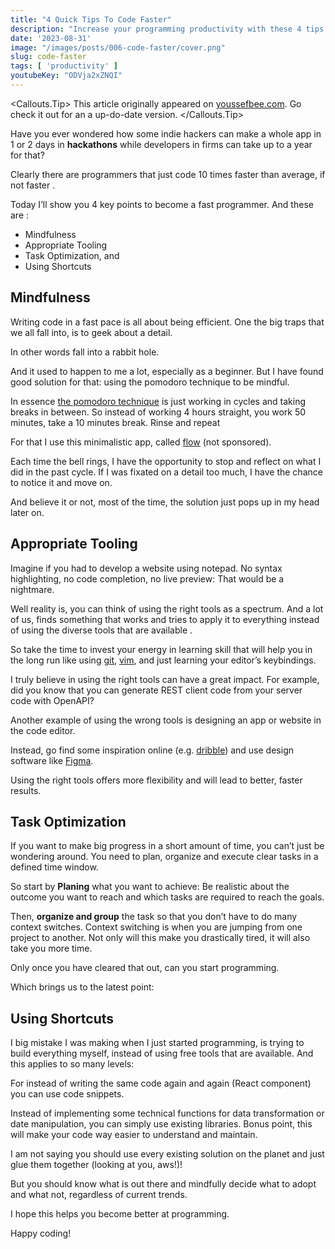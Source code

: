```yaml
---
title: "4 Quick Tips To Code Faster"
description: "Increase your programming productivity with these 4 tips."
date: '2023-08-31'
image: "/images/posts/006-code-faster/cover.png"
slug: code-faster
tags: [ 'productivity' ]
youtubeKey: "ODVja2xZNQI"
---
```


<Callouts.Tip>
This article originally appeared on [youssefbee.com](https://youssefbee.com). Go check it out for an a up-do-date version.
</Callouts.Tip>

Have you ever wondered how some indie hackers can make a whole app in 1 or 2 days in 
**hackathons** while developers in
firms can take up to a year for that?

Clearly there are programmers that just code 10 times faster than average, if not faster .

Today I’ll show you 4 key points to become a fast programmer. And these are :

- Mindfulness
- Appropriate Tooling
- Task Optimization, and
- Using Shortcuts

## Mindfulness

Writing code in a fast pace is all about being efficient. One the big traps that we 
all fall into, is to geek about
a detail.

In other words fall into a rabbit hole.

And it used to happen to me a lot, especially as a beginner. But I have found good 
solution for that: using the pomodoro technique to be mindful.

In essence [the pomodoro technique](https://www.techtarget.com/whatis/definition/pomodoro-technique) is just working in cycles and taking breaks 
in between. So instead of working 4 hours
straight, you work 50 minutes, take a 10 minutes break. Rinse and repeat

For that I use this minimalistic app, called [flow](https://flowapp.info/) (not sponsored).

Each time the bell rings, I have the opportunity to stop and reflect on what I 
did in the past cycle. If I was fixated
on a detail too much, I have the chance to notice it and move on.

And believe it or not, most of the time, the solution just pops up in my head later on.

## Appropriate Tooling

Imagine if you had to develop a website using notepad. 
No syntax highlighting, no code completion, no live preview: That would be a nightmare.

Well reality is, you can think of using the right tools as a spectrum. And a lot of us,
finds something that works and
tries to apply it to everything instead of using the diverse tools that are available .

So take the time to invest your energy in learning skill that will help you in the long 
run like using [git](https://git-scm.com/), [vim](https://neovim.io), and
just learning your editor’s keybindings.

I truly believe in using the right tools can have a great impact. For example, did you
know that you can generate REST
client code from your server code with OpenAPI?

Another example of using the wrong tools is designing an app or website in the code editor.

Instead, go find some inspiration online (e.g. [dribble](https://dribbble.com/)) and use design software
like [Figma](https://figma.com/).

Using the right tools offers more flexibility and will lead to better, faster results.

## Task Optimization

If you want to make big progress in a short amount of time, you can’t just be wondering
around. You need to plan,
organize and execute clear tasks in a defined time window.

So start by **Planing** what you want to achieve: Be realistic about the outcome 
you want to reach and which
tasks are required to reach the goals.

Then, **organize and group** the task so that you don’t have to do many context switches.
Context switching is when you
are jumping from one project to another. Not only will this make you drastically tired,
it will also take you more time.

Only once you have cleared that out, can you start programming.

Which brings us to the latest point:

## Using Shortcuts

I big mistake I was making when I just started programming, is trying to build everything myself,
instead of using free
tools that are available. And this applies to so many levels:

For instead of writing the same code again and again (React component) you can use code snippets.

Instead of implementing some technical functions for data transformation or date manipulation,
you can simply use
existing libraries. Bonus point, this will make your code way easier to understand and maintain.

I am not saying you should use every existing solution on the planet and just glue them together
(looking at you, aws!)!

But you should know what is out there and mindfully decide what to adopt and what not, regardless 
of current trends.

I hope this helps you become better at programming.

Happy coding!